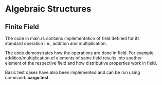 # Algebraic Structures

## Finite Field
The code in main.rs contains implementation of field defined for its standard operation i.e., addition and multiplication.

The code demonstrates how the operations are done in field. For example, addition/multiplication of elements of same field results into another element of the respective field and how distributive properties work in field.

Basic test cases have also been implemented and can be run using command: **cargo test**.
